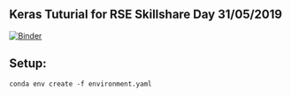 ## Keras Tuturial for RSE Skillshare Day 31/05/2019

[![Binder](https://mybinder.org/badge_logo.svg)](https://mybinder.org/v2/gh/bartongroup/MP_keras_tutorial/master?filepath=notebooks%2Fkeras_tutorial.ipynb)

## Setup:

```
conda env create -f environment.yaml
```
